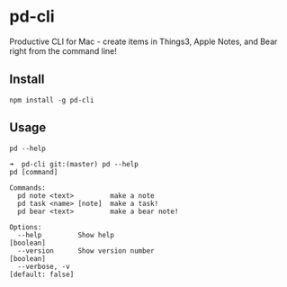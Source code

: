 # pd-cli

Productive CLI for Mac - create items in Things3, Apple Notes, and Bear right from the command line!

## Install

`npm install -g pd-cli`

## Usage

`pd --help`

```
➜  pd-cli git:(master) pd --help
pd [command]

Commands:
  pd note <text>         make a note
  pd task <name> [note]  make a task!
  pd bear <text>         make a bear note!

Options:
  --help         Show help                                             [boolean]
  --version      Show version number                                   [boolean]
  --verbose, -v                                                 [default: false]
```
